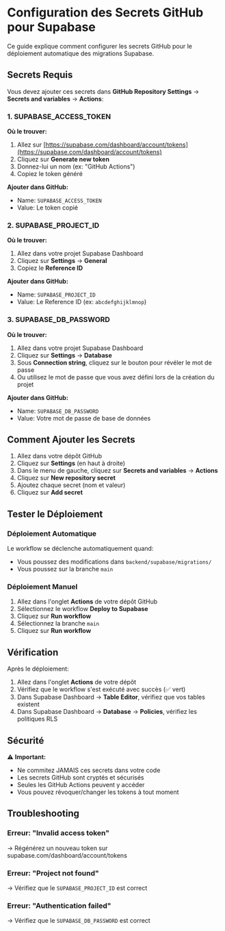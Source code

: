 # Configuration des Secrets GitHub pour Supabase

Ce guide explique comment configurer les secrets GitHub pour le déploiement automatique des migrations Supabase.

## Secrets Requis

Vous devez ajouter ces secrets dans **GitHub Repository Settings** → **Secrets and variables** → **Actions**:

### 1. SUPABASE_ACCESS_TOKEN

**Où le trouver:**
1. Allez sur [https://supabase.com/dashboard/account/tokens](https://supabase.com/dashboard/account/tokens)
2. Cliquez sur **Generate new token**
3. Donnez-lui un nom (ex: "GitHub Actions")
4. Copiez le token généré

**Ajouter dans GitHub:**
- Name: `SUPABASE_ACCESS_TOKEN`
- Value: Le token copié

### 2. SUPABASE_PROJECT_ID

**Où le trouver:**
1. Allez dans votre projet Supabase Dashboard
2. Cliquez sur **Settings** → **General**
3. Copiez le **Reference ID**

**Ajouter dans GitHub:**
- Name: `SUPABASE_PROJECT_ID`
- Value: Le Reference ID (ex: `abcdefghijklmnop`)

### 3. SUPABASE_DB_PASSWORD

**Où le trouver:**
1. Allez dans votre projet Supabase Dashboard
2. Cliquez sur **Settings** → **Database**
3. Sous **Connection string**, cliquez sur le bouton pour révéler le mot de passe
4. Ou utilisez le mot de passe que vous avez défini lors de la création du projet

**Ajouter dans GitHub:**
- Name: `SUPABASE_DB_PASSWORD`
- Value: Votre mot de passe de base de données

## Comment Ajouter les Secrets

1. Allez dans votre dépôt GitHub
2. Cliquez sur **Settings** (en haut à droite)
3. Dans le menu de gauche, cliquez sur **Secrets and variables** → **Actions**
4. Cliquez sur **New repository secret**
5. Ajoutez chaque secret (nom et valeur)
6. Cliquez sur **Add secret**

## Tester le Déploiement

### Déploiement Automatique

Le workflow se déclenche automatiquement quand:
- Vous poussez des modifications dans `backend/supabase/migrations/`
- Vous poussez sur la branche `main`

### Déploiement Manuel

1. Allez dans l'onglet **Actions** de votre dépôt GitHub
2. Sélectionnez le workflow **Deploy to Supabase**
3. Cliquez sur **Run workflow**
4. Sélectionnez la branche `main`
5. Cliquez sur **Run workflow**

## Vérification

Après le déploiement:
1. Allez dans l'onglet **Actions** de votre dépôt
2. Vérifiez que le workflow s'est exécuté avec succès (✅ vert)
3. Dans Supabase Dashboard → **Table Editor**, vérifiez que vos tables existent
4. Dans Supabase Dashboard → **Database** → **Policies**, vérifiez les politiques RLS

## Sécurité

⚠️ **Important:**
- Ne commitez JAMAIS ces secrets dans votre code
- Les secrets GitHub sont cryptés et sécurisés
- Seules les GitHub Actions peuvent y accéder
- Vous pouvez révoquer/changer les tokens à tout moment

## Troubleshooting

### Erreur: "Invalid access token"
→ Régénérez un nouveau token sur supabase.com/dashboard/account/tokens

### Erreur: "Project not found"
→ Vérifiez que le `SUPABASE_PROJECT_ID` est correct

### Erreur: "Authentication failed"
→ Vérifiez que le `SUPABASE_DB_PASSWORD` est correct

